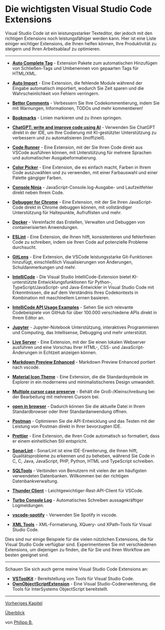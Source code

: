 # Die wichtigsten Visual Studio Code Extensions

Visual Studio Code ist ein leistungsstarker Texteditor, der jedoch mit den richtigen Extensions noch leistungsfähiger werden kann. Hier ist eine Liste einiger wichtiger Extensions, die Ihnen helfen können, Ihre Produktivität zu steigern und Ihren Arbeitsablauf zu optimieren.

---

-   **[Auto Complete Tag](https://marketplace.visualstudio.com/items?itemName=formulahendry.auto-complete-tag)** - Extension Pakete zum automatischen Hinzufügen von Schließen-Tags und Umbenennen von gepaarten Tags für HTML/XML.

-   **[Auto Import](https://marketplace.visualstudio.com/items?itemName=steoates.autoimport)** - Eine Extension, die fehlende Module während der Eingabe automatisch importiert, wodurch Sie Zeit sparen und die Wahrscheinlichkeit von Fehlern verringern.

-   **[Better Comments](https://marketplace.visualstudio.com/items?itemName=aaron-bond.better-comments)** - Verbessern Sie Ihre Codekommentierung, indem Sie mit Warnungen, Informationen, TODOs und mehr kommentieren!

-   **[Bookmarks](https://marketplace.visualstudio.com/items?itemName=alefragnani.Bookmarks)** - Linien markieren und zu ihnen springen.

-   **[ChatGPT: write and improve code using AI](https://marketplace.visualstudio.com/items?itemName=timkmecl.chatgpt)** - Verwenden Sie ChatGPT direkt in der IDE, um Ihre Codierung mit KI-gestützter Unterstützung zu verbessern und zu automatisieren (inoffiziell).

-   **[Code Runner](https://marketplace.visualstudio.com/items?itemName=formulahendry.code-runner)** - Eine Extension, mit der Sie Ihren Code direkt aus VSCode ausführen können, mit Unterstützung für mehrere Sprachen und automatischer Ausgabeformatierung.

-   **[Color Picker](https://marketplace.visualstudio.com/items?itemName=anseki.vscode-color)** - Eine Extension, die es einfach macht, Farben in Ihrem Code auszuwählen und zu verwenden, mit einer Farbauswahl und einer Palette gängiger Farben.

-   **[Console Ninja](https://marketplace.visualstudio.com/items?itemName=WallabyJs.console-ninja)** - JavaScript-Console.log-Ausgabe- und Laufzeitfehler direkt neben Ihrem Code.

-   **[Debugger for Chrome](https://marketplace.visualstudio.com/items?itemName=msjsdiag.debugger-for-chrome)** - Eine Extension, mit der Sie Ihren JavaScript-Code direkt in Chrome debuggen können, mit vollständiger Unterstützung für Haltepunkte, Aufruflisten und mehr.

-   **[Docker](https://marketplace.visualstudio.com/items?itemName=ms-azuretools.vscode-docker)** - Vereinfacht das Erstellen, Verwalten und Debuggen von containerisierten Anwendungen.

-   **[ESLint](https://marketplace.visualstudio.com/items?itemName=dbaeumer.vscode-eslint)** - Eine Extension, die Ihnen hilft, konsistenteren und fehlerfreien Code zu schreiben, indem sie Ihren Code auf potenzielle Probleme durchsucht.

-   **[GitLens](https://marketplace.visualstudio.com/items?itemName=eamodio.gitlens)** - Eine Extension, die VSCode leistungsstarke Git-Funktionen hinzufügt, einschließlich Visualisierungen von Änderungen, Schuldanmerkungen und mehr.

-   **[IntelliCode](https://marketplace.visualstudio.com/items?itemName=VisualStudioExptTeam.vscodeintellicode)** - Die Visual Studio IntelliCode-Extension bietet KI-unterstützte Entwicklungsfunktionen für Python-, TypeScript/JavaScript- und Java-Entwickler in Visual Studio Code mit Erkenntnissen, die auf dem Verständnis Ihres Codekontexts in Kombination mit maschinellem Lernen basieren.

-   **[IntelliCode API Usage Examples](https://marketplace.visualstudio.com/items?itemName=VisualStudioExptTeam.intellicode-api-usage-examples)** - Sehen Sie sich relevante Codebeispiele von GitHub für über 100.000 verschiedene APIs direkt in Ihrem Editor an.

-   **[Jupyter](https://marketplace.visualstudio.com/items?itemName=ms-toolsai.jupyter)** - Jupyter-Notebook Unterstützung, interaktives Programmieren und Computing, das Intellisense, Debugging und mehr unterstützt.

-   **[Live Server](https://marketplace.visualstudio.com/items?itemName=ritwickdey.LiveServer)** - Eine Extension, mit der Sie einen lokalen Webserver ausführen und eine Vorschau Ihrer HTML-, CSS- und JavaScript-Änderungen in Echtzeit anzeigen können.

-   **[Markdown Preview Enhanced](https://marketplace.visualstudio.com/items?itemName=shd101wyy.markdown-preview-enhanced)** - Markdown Preview Enhanced portiert nach vscode.

-   **[Material Icon Theme](https://marketplace.visualstudio.com/items?itemName=PKief.material-icon-theme)** - Eine Extension, die die Standardsymbole im Explorer in ein moderneres und minimalistischeres Design umwandelt.

-   **[Multiple cursor case preserve](https://marketplace.visualstudio.com/items?itemName=Cardinal90.multi-cursor-case-preserve)** - Behält die Groß-/Kleinschreibung bei der Bearbeitung mit mehreren Cursorn bei.

-   **[open in browser](https://marketplace.visualstudio.com/items?itemName=techer.open-in-browser)** - Dadurch können Sie die aktuelle Datei in Ihrem Standardbrowser oder Ihrer Standardanwendung öffnen.

-   **[Postman](https://marketplace.visualstudio.com/items?itemName=Postman.postman-for-vscode)** - Optimieren Sie die API-Entwicklung und das Testen mit der Leistung von Postman direkt in Ihrer bevorzugten IDE.

-   **[Prettier](https://marketplace.visualstudio.com/items?itemName=esbenp.prettier-vscode)** - Eine Extension, die Ihren Code automatisch so formatiert, dass er einem einheitlichen Stil entspricht.

-   **[SonarLint](https://marketplace.visualstudio.com/items?itemName=SonarSource.sonarlint-vscode)** - SonarLint ist eine IDE-Erweiterung, die Ihnen hilft, Qualitätsprobleme zu erkennen und zu beheben, während Sie Code in C, C, Java, JavaScript, PHP, Python, HTML und TypeScript schreiben.

-   **[SQLTools](https://marketplace.visualstudio.com/items?itemName=mtxr.sqltools)** - Verbinden von Benutzern mit vielen der am häufigsten verwendeten Datenbanken. Willkommen bei der richtigen Datenbankverwaltung.

-   **[Thunder Client](https://marketplace.visualstudio.com/items?itemName=rangav.vscode-thunder-client)** - Leichtgewichtiger-Rest-API-Client für VSCode.

-   **[Turbo Console Log](https://marketplace.visualstudio.com/items?itemName=ChakrounAnas.turbo-console-log)** - Automatisches Schreiben aussagekräftiger Logmeldungen.

-   **[vscode-spotify](https://marketplace.visualstudio.com/items?itemName=shyykoserhiy.vscode-spotify)** - Verwenden Sie Spotify in vscode.

-   **[XML Tools](https://marketplace.visualstudio.com/items?itemName=DotJoshJohnson.xml)** - XML-Formatierung, XQuery- und XPath-Tools für Visual Studio Code.

Dies sind nur einige Beispiele für die vielen nützlichen Extensions, die für Visual Studio Code verfügbar sind. Experimentieren Sie mit verschiedenen Extensions, um diejenigen zu finden, die für Sie und Ihren Workflow am besten geeignet sind.

---

Schauen Sie sich auch gerne meine Visual Studio Code Extensions an:

-   **[VSToolKit](https://marketplace.visualstudio.com/items?itemName=PhilippBo.vstoolkit)** - Bereitstellung von Tools für Visual Studio Code.
-   **[OwnObjectScriptExtension](https://marketplace.visualstudio.com/items?itemName=PhilippB.ownobjectscriptextension)** - Eine Visual Studio-Codeerweiterung, die Tools für InterSystems ObjectScript bereitstellt.

---

[Vorheriges Kapitel](KeyboardShortcuts.md)

[Überblick](../README.md)

von [Philipp B.](https://github.com/phil1436)
